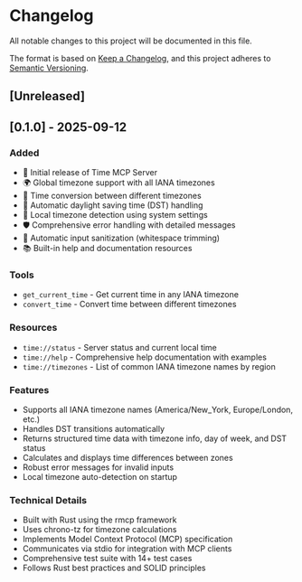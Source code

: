 # Changelog

All notable changes to this project will be documented in this file.

The format is based on [Keep a Changelog](https://keepachangelog.com/en/1.0.0/),
and this project adheres to [Semantic Versioning](https://semver.org/spec/v2.0.0.html).

## [Unreleased]

## [0.1.0] - 2025-09-12

### Added

- 🎉 Initial release of Time MCP Server
- 🌍 Global timezone support with all IANA timezones
- 🔄 Time conversion between different timezones
- 🌅 Automatic daylight saving time (DST) handling
- 📍 Local timezone detection using system settings
- 🛡️ Comprehensive error handling with detailed messages
- 🧹 Automatic input sanitization (whitespace trimming)
- 📚 Built-in help and documentation resources

### Tools

- `get_current_time` - Get current time in any IANA timezone
- `convert_time` - Convert time between different timezones

### Resources

- `time://status` - Server status and current local time
- `time://help` - Comprehensive help documentation with examples
- `time://timezones` - List of common IANA timezone names by region

### Features

- Supports all IANA timezone names (America/New_York, Europe/London, etc.)
- Handles DST transitions automatically
- Returns structured time data with timezone info, day of week, and DST status
- Calculates and displays time differences between zones
- Robust error messages for invalid inputs
- Local timezone auto-detection on startup

### Technical Details

- Built with Rust using the rmcp framework
- Uses chrono-tz for timezone calculations
- Implements Model Context Protocol (MCP) specification
- Communicates via stdio for integration with MCP clients
- Comprehensive test suite with 14+ test cases
- Follows Rust best practices and SOLID principles
